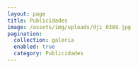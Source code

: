 ```yaml
---
layout: page
title: Publicidades
image: /assets/img/uploads/dji_0389.jpg
pagination:
  collection: galeria
  enabled: true
  category: Publicidades
---
```

